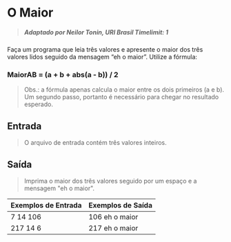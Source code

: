 # O Maior

> ##### Adaptado por Neilor Tonin, URI Brasil Timelimit: 1

Faça um programa que leia três valores e apresente o maior dos três valores lidos seguido da mensagem “eh o maior”. Utilize a fórmula:

### MaiorAB = (a + b + abs(a - b)) / 2

> Obs.: a fórmula apenas calcula o maior entre os dois primeiros (a e b). Um segundo passo, portanto é necessário para chegar no resultado esperado.

## Entrada
> O arquivo de entrada contém três valores inteiros.

## Saída
> Imprima o maior dos três valores seguido por um espaço e a mensagem "eh o maior".

Exemplos de Entrada |	Exemplos de Saída
-|-
7 14 106 |106 eh o maior
217 14 6 |217 eh o maior